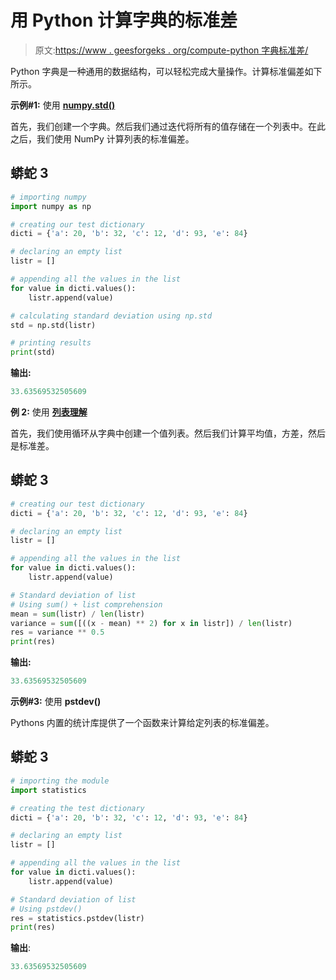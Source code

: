 # 用 Python 计算字典的标准差

> 原文:[https://www . geesforgeks . org/compute-python 字典标准差/](https://www.geeksforgeeks.org/calculate-standard-deviation-of-a-dictionary-in-python/)

Python 字典是一种通用的数据结构，可以轻松完成大量操作。计算标准偏差如下所示。

**示例#1:** 使用 [**numpy.std()**](https://www.geeksforgeeks.org/numpy-std-in-python/)

首先，我们创建一个字典。然后我们通过迭代将所有的值存储在一个列表中。在此之后，我们使用 NumPy 计算列表的标准偏差。

## 蟒蛇 3

```py
# importing numpy
import numpy as np

# creating our test dictionary
dicti = {'a': 20, 'b': 32, 'c': 12, 'd': 93, 'e': 84}

# declaring an empty list
listr = []

# appending all the values in the list
for value in dicti.values():
    listr.append(value)

# calculating standard deviation using np.std
std = np.std(listr)

# printing results
print(std)
```

**输出:**

```py
33.63569532505609  
```

**例 2:** 使用 [**列表理解**](https://www.geeksforgeeks.org/python-list-comprehension-and-slicing/)

首先，我们使用循环从字典中创建一个值列表。然后我们计算平均值，方差，然后是标准差。

## 蟒蛇 3

```py
# creating our test dictionary
dicti = {'a': 20, 'b': 32, 'c': 12, 'd': 93, 'e': 84}

# declaring an empty list
listr = []

# appending all the values in the list
for value in dicti.values():
    listr.append(value)

# Standard deviation of list
# Using sum() + list comprehension
mean = sum(listr) / len(listr)
variance = sum([((x - mean) ** 2) for x in listr]) / len(listr)
res = variance ** 0.5
print(res)
```

**输出:**

```py
33.63569532505609  
```

**示例#3:** 使用 **pstdev()**

Pythons 内置的统计库提供了一个函数来计算给定列表的标准偏差。

## 蟒蛇 3

```py
# importing the module
import statistics

# creating the test dictionary
dicti = {'a': 20, 'b': 32, 'c': 12, 'd': 93, 'e': 84}

# declaring an empty list
listr = []

# appending all the values in the list
for value in dicti.values():
    listr.append(value)

# Standard deviation of list
# Using pstdev()
res = statistics.pstdev(listr)
print(res)
```

**输出**:

```py
33.63569532505609
```